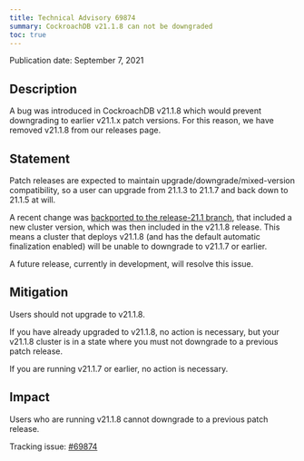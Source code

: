 ```yaml
---
title: Technical Advisory 69874
summary: CockroachDB v21.1.8 can not be downgraded
toc: true
---
```


Publication date: September 7, 2021

## Description

A bug was introduced in CockroachDB v21.1.8 which would prevent downgrading to earlier v21.1.x patch versions. For this reason, we have removed v21.1.8 from our releases page.

## Statement

Patch releases are expected to maintain upgrade/downgrade/mixed-version compatibility, so a user can upgrade from 21.1.3 to 21.1.7 and back down to 21.1.5 at will.

A recent change was [backported to the release-21.1 branch](https://github.com/cockroachdb/cockroach/pull/69157/files#diff-8f32466c40e6960b988c87d7e2453c01a591d420af123f0963959da8e580f2e4), that included a new cluster version, which was then included in the v21.1.8 release. This means a cluster that deploys v21.1.8 (and has the default automatic finalization enabled) will be unable to downgrade to v21.1.7 or earlier.

A future release, currently in development, will resolve this issue.

## Mitigation

Users should not upgrade to v21.1.8.

If you have already upgraded to v21.1.8, no action is necessary, but your v21.1.8 cluster is in a state where you must not downgrade to a previous patch release.

If you are running v21.1.7 or earlier, no action is necessary.

## Impact

Users who are running v21.1.8 cannot downgrade to a previous patch release.

Tracking issue: 
[#69874](https://github.com/cockroachdb/cockroach/issues/69874)


